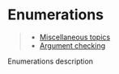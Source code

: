 # Enumerations

> * [Miscellaneous topics](/advanced/miscellaneous)
> * [Argument checking](arguments)

Enumerations description
